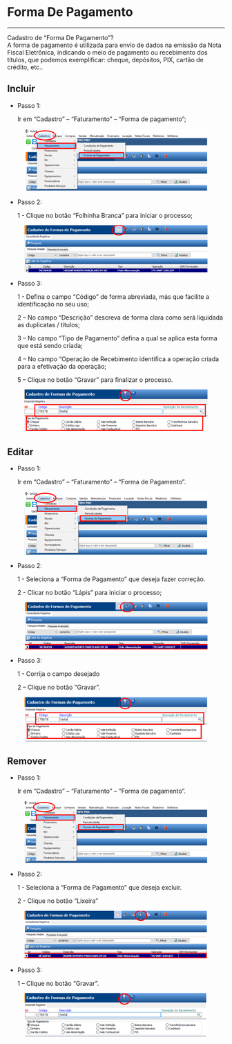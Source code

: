 # Forma De Pagamento

***

Cadastro de “Forma De Pagamento”?\
A forma de pagamento é utilizada para envio de dados na emissão da Nota Fiscal Eletrônica, indicando o meio de pagamento ou recebimento dos títulos, que podemos exemplificar: cheque, depósitos, PIX, cartão de crédito, etc..

## Incluir

*   Passo 1:

    Ir em “Cadastro” – “Faturamento” – “Forma de pagamento”;

<figure><img src="../../../.gitbook/assets/image (8) (1) (1) (1) (1) (1) (1) (1) (1) (1) (1).png" alt=""><figcaption></figcaption></figure>

*   Passo 2:

    1 - Clique no botão “Folhinha Branca” para iniciar o processo;

<figure><img src="../../../.gitbook/assets/image (1) (1) (1) (1) (1) (1) (1) (1) (1) (1) (1) (1) (1) (1).png" alt=""><figcaption></figcaption></figure>

*   Passo 3:

    1 - Defina o campo “Código” de forma abreviada, más que facilite a identificação no seu uso;

    2 – No campo “Descrição” descreva de forma clara como será liquidada as duplicatas / títulos;

    3 – No campo “Tipo de Pagamento” defina a qual se aplica esta forma que está sendo criada;

    4 – No campo “Operação de Recebimento identifica a operação criada para a efetivação da operação;

    5 – Clique no botão “Gravar” para finalizar o processo.

<figure><img src="../../../.gitbook/assets/image (2) (1) (1) (1) (1) (1) (1) (1) (1) (1) (1) (1) (1) (1).png" alt=""><figcaption></figcaption></figure>

## Editar

*   Passo 1:

    Ir em “Cadastro” – “Faturamento” – “Forma de Pagamento”.

<figure><img src="../../../.gitbook/assets/image (3) (1) (1) (1) (1) (1) (1) (1) (1) (1) (1) (1) (1).png" alt=""><figcaption></figcaption></figure>

*   Passo 2:

    1 - Seleciona a “Forma de Pagamento” que deseja fazer correção.

    2 - Clicar no botão “Lápis” para iniciar o processo;

<figure><img src="../../../.gitbook/assets/image (4) (1) (1) (1) (1) (1) (1) (1) (1) (1) (1) (1).png" alt=""><figcaption></figcaption></figure>

*   Passo 3:

    1 - Corrija o campo desejado

    2 – Clique no botão “Gravar”.

<figure><img src="../../../.gitbook/assets/image (5) (1) (1) (1) (1) (1) (1) (1) (1) (1) (1) (1).png" alt=""><figcaption></figcaption></figure>

## Remover

*   Passo 1:

    Ir em “Cadastro” – “Faturamento” – “Forma de pagamento”.

<figure><img src="../../../.gitbook/assets/image (6) (1) (1) (1) (1) (1) (1) (1) (1) (1) (1) (1).png" alt=""><figcaption></figcaption></figure>

*   Passo 2:

    1 - Seleciona a “Forma de Pagamento” que deseja excluir.

    2 - Clique no botão “Lixeira”

<figure><img src="../../../.gitbook/assets/image (7) (1) (1) (1) (1) (1) (1) (1) (1) (1) (1) (1).png" alt=""><figcaption></figcaption></figure>

*   Passo 3:

    1 – Clique no botão “Gravar”.

<figure><img src="../../../.gitbook/assets/image (576).png" alt=""><figcaption></figcaption></figure>
